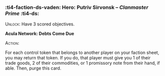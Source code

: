 ### :ti4-faction-ds-vaden: **Hero**: Putriv Sirvonsk – _Clanmaster Prime_ :ti4-ds:
<span style="font-variant:small-caps;">Unlock</span>: Have 3 scored objectives.

**Acula Network: Debts Come Due**

<span style="font-variant:small-caps;">Action</span>:

For each control token that belongs to another player on your faction sheet, you may return that token. If you do, that player must give you 1 of their trade goods, 2 of their commodities, or 1 promissory note from their hand, if able. Then, purge this card.
